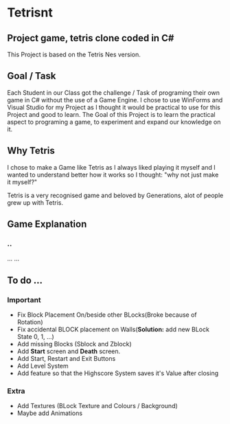 # Tetrisnt
## Project game, tetris clone coded in C#
This Project is based on the Tetris Nes version.

## Goal / Task

Each Student in our Class got the challenge / Task of programing their own game in C# without the use of a Game Engine.
I chose to use WinForms and Visual Studio for my Project as I thought it would be practical to use for this Project and good to learn. The Goal of this Project is to learn the practical aspect to programing a game, to experiment and expand our knowledge on it.

## Why Tetris

I chose to make a Game like Tetris as I always liked playing it myself and I wanted to understand better how it works so I thought: "why not just make it myself?"

Tetris is a very recognised game and beloved by Generations, alot of people grew up with Tetris.

## Game Explanation
### ..
...
...

## To do ...

### Important
- Fix Block Placement On/beside other BLocks(Broke because of Rotation)
- Fix accidental BLOCK placement on Walls(**Solution:** add new BLock State 0, 1, ...)
- Add missing Blocks (Sblock and Zblock)
- Add **Start** screen and **Death** screen.
- Add Start, Restart and Exit Buttons
- Add Level System
- Add feature so that the Highscore System saves it's Value after closing

### Extra
- Add Textures (BLock Texture and Colours / Background)
- Maybe add Animations

